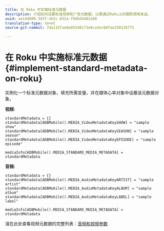 ```yaml
---
title: 在 Roku 中实施标准元数据
description: 介绍如何设置标准视频和广告元数据，以便通过Roku上的跟踪调用发送。
uuid: ae14d809-343f-452c-832a-f94bd3d83a90
translation-type: tm+mt
source-git-commit: 7da115fae0a05548173e8ca3ec68fae250128775

---
```



# 在 Roku 中实施标准元数据{#implement-standard-metadata-on-roku}

实例化一个标准元数据对象，填充所需变量，并在媒体心率对象中设置该元数据对象。

**视频:**

```
standardMetadata = {} 
standardMetadata[ADBMobile().MEDIA_VideoMetadataKeySHOW] = "sample show" 
standardMetadata[ADBMobile().MEDIA_VideoMetadataKeySEASON] = "sample season" 
standardMetadata[ADBMobile().MEDIA_VideoMetadataKeyEPISODE] = "sample episode" 

mediaInfo[ADBMobile().MEDIA_STANDARD_MEDIA_METADATA] = standardMetadata 
```

**音频:**

```
standardMetadata = {} 
standardMetadata[ADBMobile().MEDIA_AudioMetadataKeyARTIST] = "sample artist" 
standardMetadata[ADBMobile().MEDIA_AudioMetadataKeyALBUM] = "sample album" 
standardMetadata[ADBMobile().MEDIA_AudioMetadataKeyLABEL] = "sample label"

mediaInfo[ADBMobile().MEDIA_STANDARD_MEDIA_METADATA] = standardMetadata 
```

请在此处查看视频元数据的完整列表：[音频和视频参数](/help/metrics-and-metadata/audio-video-parameters.md)

